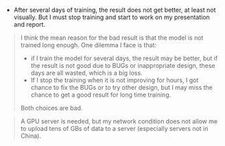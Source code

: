 - After several days of training, the result does not get better, at least not visually. But I must stop training 
 and start to work on my presentation and report.

> I think the mean reason for the bad result is that the model is not trained long enough. One dilemma I face is that:
> - if I train the model for several days, the result may be better, but if the result is not good due to BUGs or 
  inappropriate design, these days are all wasted, which is a big loss.
> - If I stop the training when it is not improving for hours, I got chance to fix the BUGs or to try other 
  design, but I may miss the chance to get a good result for long time training.
> <p>Both choices are bad. 

> A GPU server is needed, but my network condition does not allow me to upload tens of GBs of data to a server 
> (especially servers not in China).

